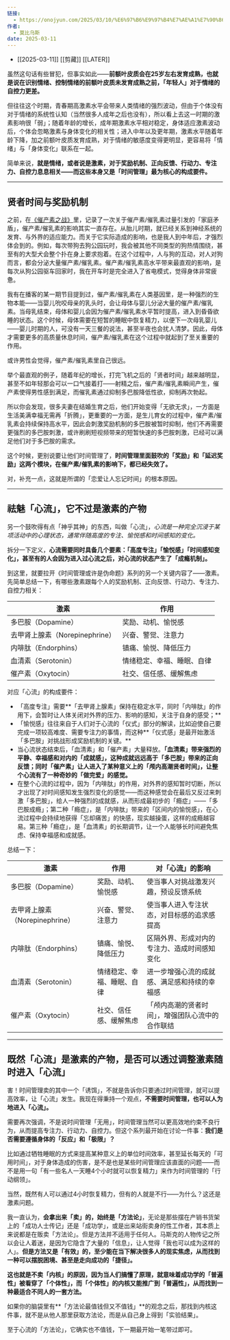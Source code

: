 ```yaml
---
链接:
  - https://onojyun.com/2025/03/10/%E6%97%B6%E9%97%B4%E7%AE%A1%E7%90%86%E6%88%96%E8%AE%B8%E6%98%AF%E4%BC%AA%E5%91%BD%E9%A2%98-iii/
作者:
  - 莫比乌斯
date: 2025-03-11
---
```

- [[2025-03-11]] [[剪藏]] [[LATER]]

虽然这句话有些冒犯，但事实如此——**前额叶皮质会在25岁左右发育成熟，也就是说在识别情绪、控制情绪的前额叶皮质未发育成熟之前，「年轻人」对于情绪的自控力更差。**

但往往这个时期，青春期高激素水平会带来人类情绪的强烈波动，但由于个体没有对于情绪的系统性认知（当然很多人成年之后也没有），所以看上去这一时期的激素影响很「弱」；随着年龄的增长，成年期激素水平相对稳定，身体适应激素波动后，个体会忽略激素与身体变化的相关性；进入中年以及更年期，激素水平随着年龄下降，加之前额叶皮质发育成熟，对于情绪的敏感度变得更明显，更容易将「情绪」与「身体变化」联系在一起。

简单来说，**就是情绪，或者说是激素，对于奖励机制、正向反馈、行动力、专注力、自控力息息相关——而这些本身又是「时间管理」最为核心的构成要件。**

---

## 贤者时间与奖励机制

之前，在[《催产素之战》](https://onojyun.com/2025/01/09/%e5%82%ac%e4%ba%a7%e7%b4%a0%e4%b9%8b%e6%88%98/)里，记录了一次关于催产素/催乳素过量引发的「家庭矛盾」，催产素/催乳素的影响其实一直存在。从胎儿时期，就已经关系到神经系统的发育、与外界的适应能力。而关于它实际造成的影响，也是我人到中年后，才强烈体会到的。例如，每次带狗去狗公园玩时，我会被其他不同类型的狗热情围绕，甚至有的大型犬会整个扑在身上要求抱着。在这个过程中，人与狗的互动，对人对狗而言，都会分泌大量催产素/催乳素。催产素/催乳素高水平带来最直观的影响，是每次从狗公园驱车回家时，我在开车时是完全进入了省电模式，觉得身体非常疲惫。

我有在播客的某一期节目提到过，催产素/催乳素在人类基因里，是一种强烈的生物本能——当婴儿吮咬母亲的乳头时，会让母体与婴儿分泌大量的催产素/催乳素。当母乳结束，母体和婴儿会因为催产素/催乳素水平暂时提高，进入到昏昏欲睡的状态。这个时候，母体需要在短暂的睡眠中恢复精力，以便下一次母乳婴儿——婴儿时期的人，可没有一天三餐的说法，甚至半夜也会扰人清梦。因此，母体才需要更多的高质量休息时间，催产素/催乳素在这个过程中就起到了至关重要的作用。

或许男性会觉得，催产素/催乳素里自己很远。

举个最直观的例子，随着年纪的增长，打完飞机之后的「贤者时间」越来越明显，甚至不如年轻那会可以一口气接着打——射精之后，催产素/催乳素瞬间产生，催产素使得男性感到满足，而催乳素通过抑制多巴胺降低性欲，抑制再次勃起。

所以你会发现，很多夫妻在结婚生育之后，他们开始变得「无欲无求」，一方面是生活美满幸福无需再「折腾」，更重要的一方面，是生儿育女的过程中，催产素/催乳素会持续保持高水平，因此会刺激奖励机制的多巴胺被暂时抑制，他们不再需要更强烈的多巴胺刺激，或许刷刷短视频带来的短暂快速的多巴胺刺激，已经可以满足他们对于多巴胺的需求。

这个时候，更别说要让他们时间管理了，**时间管理里面鼓吹的「奖励」和「延迟奖励」这两个模块，在催产素/催乳素的影响下，都已经失效了。**

对，补充一点，这就是所谓的「恋爱让人忘记时间」的根本原因。

---

## 祛魅「心流」，它不过是激素的产物

另一个鼓吹得有点「神乎其神」的东西，叫做「心流」，*心流是一种完全沉浸于某项活动中的心理状态，通常伴随高度的专注、愉悦感和时间感知的变化。*

拆分一下定义，**心流需要同时具备几个要素：「高度专注」「愉悦感」「时间感知变化」，甚至有的人会因为进入过心流之后，对心流的状态产生了「成瘾机制」。**

到这里，就要拉开《时间管理或许是伪命题》系列的另一个关键内容了——激素。先简单总结一下，有哪些激素跟每个人的奖励机制、正向反馈、行动力、专注力、自控力相关：

| 激素 | 作用 |
| --- | --- |
| 多巴胺（Dopamine） | 奖励、动机、愉悦感 |
| 去甲肾上腺素（Norepinephrine） | 兴奋、警觉、注意力 |
| 内啡肽（Endorphins） | 镇痛、愉悦、降低压力 |
| 血清素（Serotonin） | 情绪稳定、幸福、睡眠、自律 |
| 催产素（Oxytocin） | 社交、信任感、缓解焦虑 |

对应「心流」的构成要件：

- 「高度专注」需要**「去甲肾上腺素」保持在稳定水平，同时「内啡肽」的作用下，会暂时让人体关闭对外界的压力、影响的感知，关注于自身的感受；**
- 「愉悦感」往往来自于人们对于心流的「仪式」部分的解读，比如迫使自己要完成一项较高难度、需要专注力的事情，而这种**「仪式感」是最开始激活「多巴胺」对挑战形成奖励机制的关键。**
- 当心流状态结束后，「血清素」和「催产素」大量释放。**「血清素」带来强烈的平静、幸福感和对内的「成就感」，这种成就远远高于「多巴胺」带来的正向反馈；同时「催产素」让人进入了某种意义上的「颅内高潮贤者时间」，让整个心流有了一种奇妙的「做完爱」的感觉。**
- 在整个心流的过程中，因为「内啡肽」的作用，对外界的感知暂时切断，所以才出现了对时间感知发生强烈变化的感觉——而这种感觉会在最后又反过来刺激「多巴胺」，给人一种强烈的成就感，从而形成最初步的「瘾症」——「多巴胺成瘾」；第二种「瘾症」，是「内啡肽」带来的「区间内的愉悦感」，在心流过程中会持续地获得「忘却痛苦」的快感，现实越操蛋，这样的成瘾越容易。第三种「瘾症」，是「血清素」的长期调节，让一个人能够长时间避免焦虑、保持幸福感和成就感。

总结一下：

| 激素                     | 作用            | 对「心流」的影响                 |
| ---------------------- | ------------- | ------------------------ |
| 多巴胺（Dopamine）          | 奖励、动机、愉悦感     | 使当事人对挑战激发兴趣，预设反馈系统       |
| 去甲肾上腺素（Norepinephrine） | 兴奋、警觉、注意力     | 使当事人进入专注状态，对目标感的追求感提高    |
| 内啡肽（Endorphins）        | 镇痛、愉悦、降低压力    | 区隔外界、形成对内的专注力、造成时间感知变化   |
| 血清素（Serotonin）         | 情绪稳定、幸福、睡眠、自律 | 进一步增强心流的成就感、满足感和持续的幸福感   |
| 催产素（Oxytocin）          | 社交、信任感、缓解焦虑   | 「颅内高潮的贤者时间」，增强团队心流中的合作联结 |

---

## 既然「心流」是激素的产物，是否可以透过调整激素随时进入「心流」

害！时间管理卖的其中一个「诱饵」，不就是告诉你只要通过时间管理，就可以提高效率，让「心流」发生。我现在得秉持一个观点，**不需要时间管理，也可以人为地进入「心流」。**

需要再次强调，不是说时间管理「无用」，时间管理当然可以更高效地约束不良行为，从而提高专注力、行动力、自控力。但这个系列最开始在讨论一件事：**我们是否需要遵循身体的「反应」和「极限」？**

比如通过牺牲睡眠的方式来提高某种意义上的单位时间效率，甚至延长每天的「可用时间」，对于身体造成的伤害，是不是也是某些时间管理应该直面的问题——而不是用一句「有一些名人一天睡4个小时就可以恢复精力」来作为时间管理的「行动纲领」。

当然，既然有人可以通过4小时恢复精力，但有的人就是不行——为什么？这还是激素问题。

我一直认为，**会拿出来「卖」的，始终是「方法论」**，无论是那些摆在产销书货架上的「成功人士传记」还是「成功学」，或是出来站街卖身的性工作者，其本质上来说都是在贩卖「方法论」。但是方法并不适用于任何人。马斯克的人物传记之所以会让人着迷，是因为它隐含了大量的「信息」，让人觉得「我也可以成为这样的人」。**但是方法又是「有效」的，至少能在当下解决很多人的现实焦虑，从而找到一种可以摆脱困境、甚至是走向成功的「捷径」。**

**这也就是不卖「内核」的原因，因为当人们搞懂了原理，就意味着成功学的「普遍性」被看穿了「个体性」，而「个体性」的内核又能推广到「普遍性」，从而找到一种最适合不同人的一套方法。**

如果你的脑袋里有**「方法论最值钱但又不值钱」**的观念之后，那找到内核这件事，就不是从他人那里获取方法论，而是从自己身上得到「实验结果」。

至于心流的「方法论」，它确实也不值钱，下一期最开始一笔带过即可。

